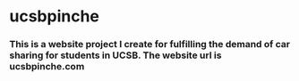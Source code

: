 # ucsbpinche
### This is a website project I create for fulfilling the demand of car sharing for students in UCSB. The website url is ucsbpinche.com
